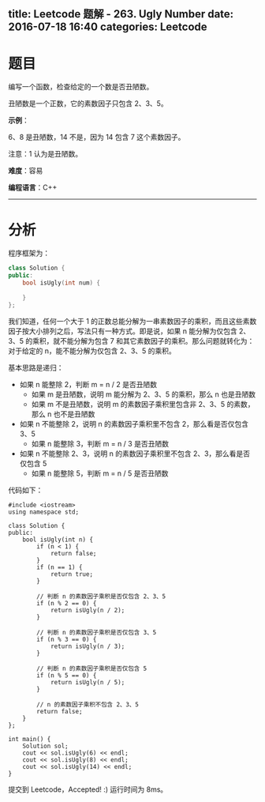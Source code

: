 title: Leetcode 题解 - 263. Ugly Number
date: 2016-07-18 16:40
categories: Leetcode
---

# 题目

编写一个函数，检查给定的一个数是否丑陋数。

丑陋数是一个正数，它的素数因子只包含 2、3、5。

<!-- more -->

**示例**：

6、8 是丑陋数，14 不是，因为 14 包含 7 这个素数因子。

注意：1 认为是丑陋数。

**难度**：容易

**编程语言**：C++

---

# 分析

程序框架为：

```cpp
class Solution {
public:
    bool isUgly(int num) {
        
    }
};
```

我们知道，任何一个大于 1 的正数总能分解为一串素数因子的乘积，而且这些素数因子按大小排列之后，写法只有一种方式。即是说，如果 n 能分解为仅包含 2、3、5 的乘积，就不能分解为包含 7 和其它素数因子的乘积。那么问题就转化为：对于给定的 n，能不能分解为仅包含 2、3、5 的乘积。

基本思路是递归：

* 如果 n 能整除 2，判断 m = n / 2 是否丑陋数
    * 如果 m 是丑陋数，说明 m 能分解为 2、3、5 的乘积，那么 n 也是丑陋数
    * 如果 m 不是丑陋数，说明 m 的素数因子乘积里包含非 2、3、5 的素数，那么 n 也不是丑陋数
* 如果 n 不能整除 2，说明 n 的素数因子乘积里不包含 2，那么看是否仅包含 3、5
    * 如果 n 能整除 3，判断 m = n / 3 是否丑陋数
* 如果 n 不能整除 2、3，说明 n 的素数因子乘积里不包含 2、3，那么看是否仅包含 5
    * 如果 n 能整除 5，判断 m = n / 5 是否丑陋数

代码如下：

```
#include <iostream>
using namespace std;

class Solution {
public:
    bool isUgly(int n) {
        if (n < 1) {
            return false;
        }
        if (n == 1) {
            return true;
        }

        // 判断 n 的素数因子乘积是否仅包含 2、3、5
        if (n % 2 == 0) {
            return isUgly(n / 2);
        }

        // 判断 n 的素数因子乘积是否仅包含 3、5
        if (n % 3 == 0) {
            return isUgly(n / 3);
        }

        // 判断 n 的素数因子乘积是否仅包含 5
        if (n % 5 == 0) {
            return isUgly(n / 5);
        }

        // n 的素数因子乘积不包含 2、3、5
        return false;
    }
};

int main() {
    Solution sol;
    cout << sol.isUgly(6) << endl;
    cout << sol.isUgly(8) << endl;
    cout << sol.isUgly(14) << endl;
}
```

提交到 Leetcode，Accepted! :) 运行时间为 8ms。
